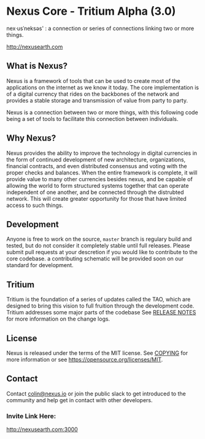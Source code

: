 Nexus Core - Tritium Alpha (3.0)
=====================================

nex·usˈneksəs' : a connection or series of connections linking two or more things.

http://nexusearth.com 


What is Nexus?
--------------

Nexus is a framework of tools that can be used to create most of the applications on
the internet as we know it today. The core implementation is of a digital currency
that rides on the backbones of the network and provides a stable storage and transmission
of value from party to party. 

Nexus is a connection between two or more things, with this following code being a set of
tools to facilitate this connection between individuals. 

Why Nexus?
----------

Nexus provides the ability to improve the technology in digital currencies in the form of
continued development of new architecture, organizations, financial contracts, and even 
distributed consensus and voting with the proper checks and balances. When the entire
framework is complete, it will provide value to many other currencies besides nexus, and
be capable of allowing the world to form structured systems together that can operate 
independent of one another, and be connected through the distrubted network. This will 
create greater opportunity for those that have limited access to such things.

Development
-----------

Anyone is free to work on the source, `master` branch is regulary build and tested, but do
not consider it completely stable until full releases. Please submit pull requests at your
descretion if you would like to contribute to the core codebase. a contributing schematic
will be provided soon on our standard for development.

Tritium
-------

Tritium is the foundation of a series of updates called the TAO, which are designed to bring
this vision to full fruition through the development code. Tritium addresses some major parts
of the codebase See [RELEASE NOTES](doc/release-notes) for more information on the change logs.


License
-------

Nexus is released under the terms of the MIT license. See [COPYING](COPYING) for more
information or see https://opensource.org/licenses/MIT.


Contact
-------

Contact colin@nexus.io or join the public slack to get introduced to the community and help get in contact with 
other developers.

### Invite Link Here:
http://nexusearth.com:3000
